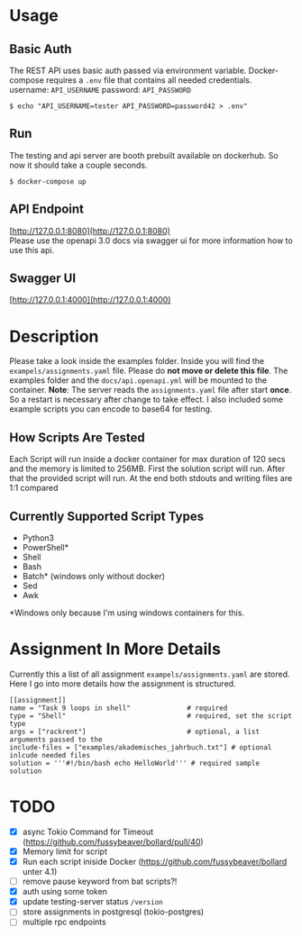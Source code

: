 
# Usage

## Basic Auth 

The REST API uses basic auth passed via environment variable. Docker-compose requires a ```.env``` file that contains all needed credentials.
username: ```API_USERNAME``` password: ```API_PASSWORD```
```
$ echo "API_USERNAME=tester API_PASSWORD=password42 > .env"
```
## Run

The testing and api server are booth prebuilt available on dockerhub.
So now it should take a couple seconds.

```
$ docker-compose up
```

## API Endpoint

[http://127.0.0.1:8080](http://127.0.0.1:8080)  
Please use the openapi 3.0 docs via swagger ui for more information how to use this api.

## Swagger UI

[http://127.0.0.1:4000](http://127.0.0.1:4000)

# Description

Please take a look inside the examples folder. Inside you will find the `exampels/assignments.yaml` file. Please do **not move or delete this file**.
The examples folder and the `docs/api.openapi.yml` will be mounted to the container. **Note**: The server reads the `assignments.yaml` file after start **once**. So a restart is necessary after change to take effect. I also included some example scripts you can encode to base64 for testing.

## How Scripts Are Tested
Each Script will run inside a docker container for max duration of 120 secs and 
the memory is limited to 256MB. First the solution script will run. After that the provided script will run. At the end both stdouts and writing files are 1:1 compared

## Currently Supported Script Types

- Python3
- PowerShell\*
- Shell
- Bash
- Batch\* (windows only without docker)
- Sed
- Awk

\*Windows only because I'm using windows containers for this.

# Assignment In More Details

Currently this a list of all assignment `exampels/assignments.yaml` are stored.
Here I go into more details how the assignment is structured.

```
[[assignment]]
name = "Task 9 loops in shell"              # required
type = "Shell"                              # required, set the script type
args = ["rackrent"]                         # optional, a list arguments passed to the
include-files = ["examples/akademisches_jahrbuch.txt"] # optional inlcude needed files
solution = '''#!/bin/bash echo HelloWorld''' # required sample solution
```

# TODO

- [x] async Tokio Command for Timeout (https://github.com/fussybeaver/bollard/pull/40)
- [x] Memory limit for script
- [x] Run each script iniside Docker (https://github.com/fussybeaver/bollard unter 4.1)
- [ ] remove pause keyword from bat scripts?!
- [x] auth using some token
- [x] update testing-server status `/version`
- [ ] store assignments in postgresql (tokio-postgres)
- [ ] multiple rpc endpoints